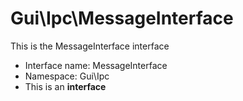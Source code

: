Gui\Ipc\MessageInterface
===============

This is the MessageInterface interface




* Interface name: MessageInterface
* Namespace: Gui\Ipc
* This is an **interface**








